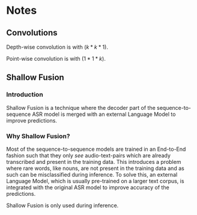 # Notes

## Convolutions

Depth-wise convolution is with ($k*k*1$).

Point-wise convolution is with ($1*1*k$).

## Shallow Fusion

### Introduction

Shallow Fusion is a technique where the decoder part of the sequence-to-sequence ASR model is merged with an external Language Model to improve predictions.

### Why Shallow Fusion?

Most of the sequence-to-sequence models are trained in an End-to-End fashion such that they only *see* audio-text-pairs which are already transcribed and present in the training data. This introduces a problem where rare words, like nouns, are not present in the training data and as such can be misclassified during inference. To solve this, an external Language Model, which is usually pre-trained on a larger text corpus, is integrated with the original ASR model to improve accuracy of the predictions.

Shallow Fusion is only used during inference.
